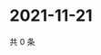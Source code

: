 # 2021-11-21

共 0 条

<!-- BEGIN WEIBO -->
<!-- 最后更新时间 Sun Nov 21 2021 18:01:01 GMT+0800 (China Standard Time) -->

<!-- END WEIBO -->
